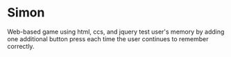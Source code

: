 # Simon
Web-based game using html, ccs, and jquery test user's memory by adding one additional button press each time the user continues to remember correctly. 
